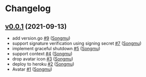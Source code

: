 # Changelog

## [v0.0.1](https://github.com/Songmu/deglacer/compare/5a9974a4dc86...v0.0.1) (2021-09-13)

* add version.go [#9](https://github.com/Songmu/deglacer/pull/9) ([Songmu](https://github.com/Songmu))
* support signature verification using signing secret [#7](https://github.com/Songmu/deglacer/pull/7) ([Songmu](https://github.com/Songmu))
* implement graceful shutdown [#5](https://github.com/Songmu/deglacer/pull/5) ([Songmu](https://github.com/Songmu))
* support context [#4](https://github.com/Songmu/deglacer/pull/4) ([Songmu](https://github.com/Songmu))
* drop avatar icon [#3](https://github.com/Songmu/deglacer/pull/3) ([Songmu](https://github.com/Songmu))
* deploy to heroku [#2](https://github.com/Songmu/deglacer/pull/2) ([Songmu](https://github.com/Songmu))
* Avatar [#1](https://github.com/Songmu/deglacer/pull/1) ([Songmu](https://github.com/Songmu))
